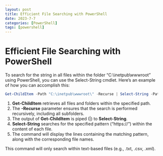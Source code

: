 ```yaml
---
layout: post
title: Efficient File Searching with PowerShell
date: 2023-7-7
categories: [PowerShell]
tags: [powershell]
---
```


# Efficient File Searching with PowerShell

To search for the string in all files within the folder “C:\inetpub\wwwroot” using PowerShell, you can use the Select-String cmdlet. Here’s an example of how you can accomplish this:

```powershell
Get-ChildItem -Path "C:\inetpub\wwwroot\" -Recurse | Select-String -Pattern "https://"
```

1. **Get-ChildItem** retrieves all files and folders within the specified path.
2. The **-Recurse** parameter ensures that the search is performed recursively, including all subfolders.
3. The output of **Get-ChildItem** is piped (|) to **Select-String**.
4. **Select-String** searches for the specified pattern (“https://”) within the content of each file.
5. The command will display the lines containing the matching pattern, along with the corresponding file names.

This command will only search within text-based files (e.g., .txt, .csv, .xml).
